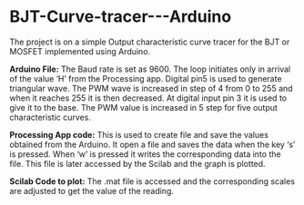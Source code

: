 # BJT-Curve-tracer---Arduino
 The project is on a simple Output characteristic curve tracer for the BJT or MOSFET implemented using Arduino.

**Arduino File:** 
The Baud rate is set as 9600. The loop initiates only in arrival of the value ‘H’ from the Processing app. Digital pin5 is used to generate triangular wave. The PWM wave is increased in step of 4 from 0 to 255 and when it reaches 255 it is then decreased. At digital input pin 3 it is used to give it to the base. The PWM value is increased in 5 step for five output characteristic curves.

**Processing App code:**
This is used to create file and save the values obtained from the Arduino. It open a file and saves the data when the key ‘s’ is pressed. When ‘w’ is pressed it writes the corresponding data into the file. This file is later accessed by the Scilab and the graph is plotted.

**Scilab Code to plot:**
The .mat file is accessed and the corresponding scales are adjusted to get the value of the reading.
